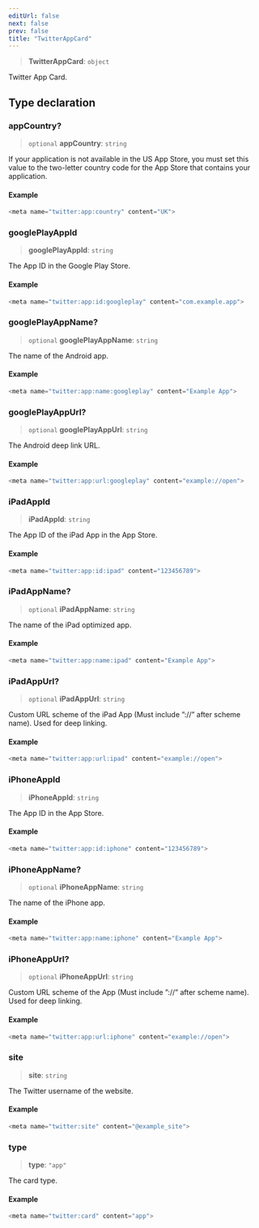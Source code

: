 ```yaml
---
editUrl: false
next: false
prev: false
title: "TwitterAppCard"
---
```


> **TwitterAppCard**: `object`

Twitter App Card.

## Type declaration

### appCountry?

> `optional` **appCountry**: `string`

If your application is not available in the US App Store, you must set this value to the two-letter country code for the App Store that contains your application.

#### Example

```ts
<meta name="twitter:app:country" content="UK">
```

### googlePlayAppId

> **googlePlayAppId**: `string`

The App ID in the Google Play Store.

#### Example

```ts
<meta name="twitter:app:id:googleplay" content="com.example.app">
```

### googlePlayAppName?

> `optional` **googlePlayAppName**: `string`

The name of the Android app.

#### Example

```ts
<meta name="twitter:app:name:googleplay" content="Example App">
```

### googlePlayAppUrl?

> `optional` **googlePlayAppUrl**: `string`

The Android deep link URL.

#### Example

```ts
<meta name="twitter:app:url:googleplay" content="example://open">
```

### iPadAppId

> **iPadAppId**: `string`

The App ID of the iPad App in the App Store.

#### Example

```ts
<meta name="twitter:app:id:ipad" content="123456789">
```

### iPadAppName?

> `optional` **iPadAppName**: `string`

The name of the iPad optimized app.

#### Example

```ts
<meta name="twitter:app:name:ipad" content="Example App">
```

### iPadAppUrl?

> `optional` **iPadAppUrl**: `string`

Custom URL scheme of the iPad App (Must include ”://” after scheme name). Used for deep linking.

#### Example

```ts
<meta name="twitter:app:url:ipad" content="example://open">
```

### iPhoneAppId

> **iPhoneAppId**: `string`

The App ID in the App Store.

#### Example

```ts
<meta name="twitter:app:id:iphone" content="123456789">
```

### iPhoneAppName?

> `optional` **iPhoneAppName**: `string`

The name of the iPhone app.

#### Example

```ts
<meta name="twitter:app:name:iphone" content="Example App">
```

### iPhoneAppUrl?

> `optional` **iPhoneAppUrl**: `string`

Custom URL scheme of the App (Must include ”://” after scheme name). Used for deep linking.

#### Example

```ts
<meta name="twitter:app:url:iphone" content="example://open">
```

### site

> **site**: `string`

The Twitter username of the website.

#### Example

```ts
<meta name="twitter:site" content="@example_site">
```

### type

> **type**: `"app"`

The card type.

#### Example

```ts
<meta name="twitter:card" content="app">
```
